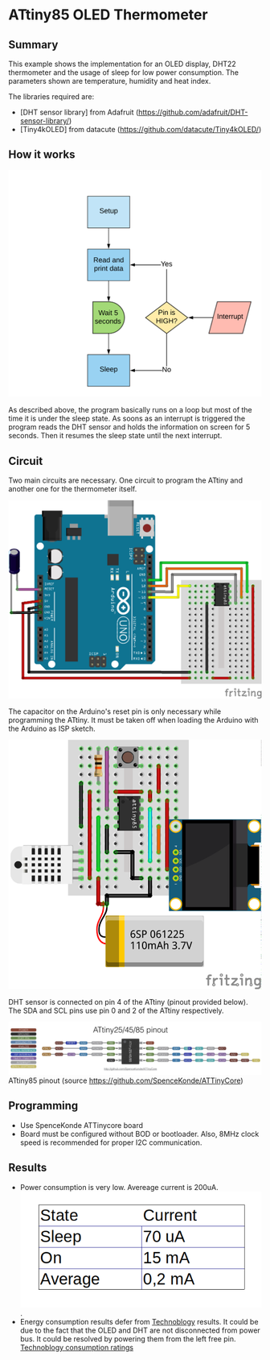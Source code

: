 # ATtiny85 OLED Thermometer
## Summary
This example shows the implementation for an OLED display, DHT22 thermometer and the usage of sleep for low power consumption.
The parameters shown are temperature, humidity and heat index.

The libraries required are:
- [DHT sensor library] from Adafruit (https://github.com/adafruit/DHT-sensor-library/)
- [Tiny4kOLED] from datacute (https://github.com/datacute/Tiny4kOLED/)

## How it works
![flow chart](./img/flow_chart.png)

As described above, the program basically runs on a loop but most of the time it is under the sleep state. As soons as an interrupt is triggered the program reads the DHT sensor and holds the information on screen for 5 seconds. Then it resumes the sleep state until the next interrupt.

## Circuit

Two main circuits are necessary. One circuit to program the ATtiny and another one for the thermometer itself.

![Programmer circuit](./img/sketch_aa.png)

The capacitor on the Arduino's reset pin is only necessary while programming the ATtiny. It must be taken off when loading the Arduino with the Arduino as ISP sketch.

![Thermometer circuit](./img/sketch_bb.png)

DHT sensor is connected on pin 4 of the ATtiny (pinout provided below). The SDA and SCL pins use pin 0 and 2 of the ATtiny respectively.

![ATtiny85 pinout](./img/attiny_pinout.jpg)
ATtiny85 pinout (source https://github.com/SpenceKonde/ATTinyCore)

## Programming
- Use SpenceKonde ATTinycore board
- Board must be configured without BOD or bootloader. Also, 8MHz clock speed is recommended for proper I2C communication.

## Results
- Power consumption is very low. Avereage current is 200uA. ![Tested comsuption](./img/power_usage.png).
- Energy consumption results defer from [Technoblogy](http://www.technoblogy.com/show?KX0&fbclid=IwAR0qujeHHnLwCLaDrUGe500OKDWC_zPyXkE4ueqHWGD06zeFv5_O4Y1dK-k) results. It could be due to the fact that the OLED and DHT are not disconnected from power bus. It could be resolved by powering them from the left free pin.
[Technoblogy consumption ratings](./img/power_reference.jpg)
